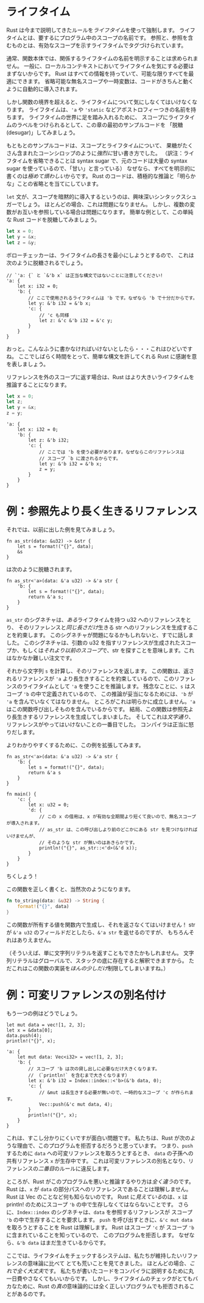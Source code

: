 <!--
# Lifetimes
-->

# ライフタイム

<!--
Rust enforces these rules through *lifetimes*. Lifetimes are effectively
just names for scopes somewhere in the program. Each reference,
and anything that contains a reference, is tagged with a lifetime specifying
the scope it's valid for.
-->

Rust は今まで説明してきたルールを*ライフタイム*を使って強制します。
ライフタイムとは、要するにプログラム中のスコープの名前です。
参照と、参照を含むものとは、有効なスコープを示すライフタイムでタグづけられています。

<!--
Within a function body, Rust generally doesn't let you explicitly name the
lifetimes involved. This is because it's generally not really necessary
to talk about lifetimes in a local context; Rust has all the information and
can work out everything as optimally as possible. Many anonymous scopes and
temporaries that you would otherwise have to write are often introduced to
make your code Just Work.
-->

通常、関数本体では、関係するライフタイムの名前を明示することは求められません。
一般に、ローカルコンテキストにおいてライフタイムを気にする必要はまずないからです。
Rust はすべての情報を持っていて、可能な限りすべてを最適にできます。
省略可能な無名スコープや一時変数は、コードがきちんと動くように自動的に導入されます。

<!--
However once you cross the function boundary, you need to start talking about
lifetimes. Lifetimes are denoted with an apostrophe: `'a`, `'static`. To dip
our toes with lifetimes, we're going to pretend that we're actually allowed
to label scopes with lifetimes, and desugar the examples from the start of
this chapter.
-->

しかし関数の境界を超えると、ライフタイムについて気にしなくてはいけなくなります。
ライフタイムは、`'a` や `'static` などアポストロフィーつきの名前を持ちます。
ライフタイムの世界に足を踏み入れるために、
スコープにライフタイムのラベルをつけられるとして、この章の最初のサンプルコードを
「脱糖 (desugar)」してみましょう。

<!--
Originally, our examples made use of *aggressive* sugar -- high fructose corn
syrup even -- around scopes and lifetimes, because writing everything out
explicitly is *extremely noisy*. All Rust code relies on aggressive inference
and elision of "obvious" things.
-->

もともとのサンプルコードは、スコープとライフタイムについて、
果糖がたくさん含まれたコーンシロップのように*強烈に*甘い書き方でした。
（訳注：ライフタイムを省略できることは syntax sugar で、元のコードは大量の syntax sugar を使っているので、「甘い」と言っている）
なぜなら、すべてを明示的に書くのは*極めて煩わしい*からです。
Rust のコードは、積極的な推論と「明らかな」ことの省略とを当てにしています。

<!--
One particularly interesting piece of sugar is that each `let` statement implicitly
introduces a scope. For the most part, this doesn't really matter. However it
does matter for variables that refer to each other. As a simple example, let's
completely desugar this simple piece of Rust code:
-->

`let` 文が、スコープを暗黙的に導入するというのは、興味深いシンタックスシュガーでしょう。
ほとんどの場合、これは問題になりません。
しかし、複数の変数がお互いを参照している場合は問題になります。
簡単な例として、この単純な Rust コードを脱糖してみましょう。

```rust
let x = 0;
let y = &x;
let z = &y;
```

<!--
The borrow checker always tries to minimize the extent of a lifetime, so it will
likely desugar to the following:
-->

ボローチェッカーは、ライフタイムの長さを最小にしようとするので、
これは次のように脱糖されるでしょう。

```rust,ignore
// `'a: {` と `&'b x` は正当な構文ではないことに注意してください!
'a: {
    let x: i32 = 0;
    'b: {
        // ここで使用されるライフタイムは 'b です。なぜなら 'b で十分だからです。
        let y: &'b i32 = &'b x;
        'c: {
            // 'c も同様
            let z: &'c &'b i32 = &'c y;
        }
    }
}
```

<!--
Wow. That's... awful. Let's all take a moment to thank Rust for making this easier.
-->

おっと。こんなふうに書かなければいけないとしたら・・・これはひどいですね。
ここでしばらく時間をとって、簡単な構文を許してくれる Rust に感謝を意を表しましょう。

<!--
Actually passing references to outer scopes will cause Rust to infer
a larger lifetime:
-->

リファレンスを外のスコープに返す場合は、Rust はより大きいライフタイムを推論することになります。

```rust
let x = 0;
let z;
let y = &x;
z = y;
```

```rust,ignore
'a: {
    let x: i32 = 0;
    'b: {
        let z: &'b i32;
        'c: {
            // ここでは 'b を使う必要があります。なぜならこのリファレンスは
            // スコープ `b に渡されるからです。
            let y: &'b i32 = &'b x;
            z = y;
        }
    }
}
```


<!--
# Example: references that outlive referents
-->

# 例：参照先より長く生きるリファレンス

<!--
Alright, let's look at some of those examples from before:
-->

それでは、以前に出した例を見てみましょう。

```rust,ignore
fn as_str(data: &u32) -> &str {
    let s = format!("{}", data);
    &s
}
```

<!--
desugars to:
-->

は次のように脱糖されます。

```rust,ignore
fn as_str<'a>(data: &'a u32) -> &'a str {
    'b: {
        let s = format!("{}", data);
        return &'a s;
    }
}
```

<!--
This signature of `as_str` takes a reference to a u32 with *some* lifetime, and
promises that it can produce a reference to a str that can live *just as long*.
Already we can see why this signature might be trouble. That basically implies
that we're going to find a str somewhere in the scope the reference
to the u32 originated in, or somewhere *even earlier*. That's a bit of a tall
order.
-->

`as_str` のシグネチャは、*ある*ライフタイムを持つ u32 へのリファレンスをとり、
そのリファレンスと*同じ長さだけ*生きる str へのリファレンスを生成することを約束します。
このシグネチャが問題になるかもしれないと、すでに話しました。
このシグネチャは、引数の u32 を指すリファレンスが生成されたスコープか、もしくは*それより以前のスコープ*で、str を探すことを意味します。これはなかなか難しい注文です。

<!--
We then proceed to compute the string `s`, and return a reference to it. Since
the contract of our function says the reference must outlive `'a`, that's the
lifetime we infer for the reference. Unfortunately, `s` was defined in the
scope `'b`, so the only way this is sound is if `'b` contains `'a` -- which is
clearly false since `'a` must contain the function call itself. We have therefore
created a reference whose lifetime outlives its referent, which is *literally*
the first thing we said that references can't do. The compiler rightfully blows
up in our face.
-->

それから文字列 `s` を計算し、そのリファレンスを返します。
この関数は、返されるリファレンスが `'a` より長生きすることを約束しているので、このリファレンスのライフタイムとして `'a` を使うことを推論します。
残念なことに、`s` はスコープ `'b` の中で定義されているので、
この推論が妥当になるためには、`'b` が `'a` を含んでいなくてはなりません。
ところがこれは明らかに成立しません。`'a` はこの関数呼び出しそものを含んでいるからです。
結局、この関数は参照先より長生きするリファレンスを生成してしまいました。
そしてこれは*文字通り*、リファレンスがやってはいけないことの一番目でした。
コンパイラは正当に怒りだします。

<!--
To make this more clear, we can expand the example:
-->

よりわかりやすくするために、この例を拡張してみます。

```rust,ignore
fn as_str<'a>(data: &'a u32) -> &'a str {
    'b: {
        let s = format!("{}", data);
        return &'a s
    }
}

fn main() {
    'c: {
        let x: u32 = 0;
        'd: {
            // この x の借用は、x が有効な全期間より短くて良いので、無名スコープが導入されます。
            // as_str は、この呼び出しより前のどこかにある str を見つけなければいけませんが、
            // そのような str が無いのはあきらかです。
            println!("{}", as_str::<'d>(&'d x));
        }
    }
}
```

<!--
Shoot!
-->

ちくしょう！

<!--
Of course, the right way to write this function is as follows:
-->

この関数を正しく書くと、当然次のようになります。

```rust
fn to_string(data: &u32) -> String {
    format!("{}", data)
}
```

<!--
We must produce an owned value inside the function to return it! The only way
we could have returned an `&'a str` would have been if it was in a field of the
`&'a u32`, which is obviously not the case.
-->

この関数が所有する値を関数内で生成し、それを返さなくてはいけません！
str が `&'a u32` のフィールドだとしたら、`&'a str` を返せるのですが、
もちろんそれはありえません。

<!--
(Actually we could have also just returned a string literal, which as a global
can be considered to reside at the bottom of the stack; though this limits
our implementation *just a bit*.)
-->

（そういえば、単に文字列リテラルを返すこともできたかもしれません。
文字列リテラルはグローバルで、スタックの底に存在すると解釈できますから。
ただこれはこの関数の実装を*ほんの少しだけ*制限してしまいますね。）

<!--
# Example: aliasing a mutable reference
-->

# 例：可変リファレンスの別名付け

<!--
How about the other example:
-->

もう一つの例はどうでしょう。

```rust,ignore
let mut data = vec![1, 2, 3];
let x = &data[0];
data.push(4);
println!("{}", x);
```

```rust,ignore
'a: {
    let mut data: Vec<i32> = vec![1, 2, 3];
    'b: {
        // スコープ 'b は次の貸し出しに必要なだけ大きくなります。
        // （`println!` を含むまで大きくなります）
        let x: &'b i32 = Index::index::<'b>(&'b data, 0);
        'c: {
            // &mut は長生きする必要が無いので、一時的なスコープ 'c が作られます。
            Vec::push(&'c mut data, 4);
        }
        println!("{}", x);
    }
}
```

<!--
The problem here is a bit more subtle and interesting. We want Rust to
reject this program for the following reason: We have a live shared reference `x`
to a descendant of `data` when we try to take a mutable reference to `data`
to `push`. This would create an aliased mutable reference, which would
violate the *second* rule of references.
-->

これは、すこし分かりにくいですが面白い問題です。
私たちは、Rust が次のような理由で、このプログラムを拒否するだろうと思っています。
つまり、`push` するために `data` への可変リファレンスを取ろうとするとき、
`data` の子孫への共有リファレンス `x` が生存中です。
これは可変リファレンスの別名となり、リファレンスの*二番目*のルールに違反します。

<!--
However this is *not at all* how Rust reasons that this program is bad. Rust
doesn't understand that `x` is a reference to a subpath of `data`. It doesn't
understand Vec at all. What it *does* see is that `x` has to live for `'b` to
be printed. The signature of `Index::index` subsequently demands that the
reference we take to `data` has to survive for `'b`. When we try to call `push`,
it then sees us try to make an `&'c mut data`. Rust knows that `'c` is contained
within `'b`, and rejects our program because the `&'b data` must still be live!
-->

ところが、Rust がこのプログラムを悪いと推論するやり方は*全く違う*のです。
Rust は、`x` が `data` の部分パスへのリファレンスであることは理解しません。
Rust は Vec のことなど何も知らないのです。
Rust に*見えている*のは、`x` は println! のためにスコープ `'b` の中で生存しなくてはならないことです。
さらに、`Index::index` のシグネチャは、`data` を参照するリファレンスが
スコープ `'b` の中で生存することを要求します。
`push` を呼び出すときに、`&'c mut data` を取ろうとすることを Rust は理解します。
Rust はスコープ `'c` が スコープ `'b` に含まれていることを知っているので、
このプログラムを拒否します。
なぜなら、`&'b data` はまだ生きているからです。


<!--
Here we see that the lifetime system is much more coarse than the reference
semantics we're actually interested in preserving. For the most part, *that's
totally ok*, because it keeps us from spending all day explaining our program
to the compiler. However it does mean that several programs that are totally
correct with respect to Rust's *true* semantics are rejected because lifetimes
are too dumb.
-->

ここでは、ライフタイムをチェックするシステムは、私たちが維持したいリファレンスの意味論に比べて
とても荒いことを見てきました。
ほとんどの場合、*これで全く大丈夫*です。
私たちが書いたコードをコンパイラに説明するために丸一日費やさなくてもいいからです。
しかし、ライフタイムのチェックがとてもバカなために、Rust の*真の*意味論的には全く正しいプログラムでも拒否されることがあるのです。
